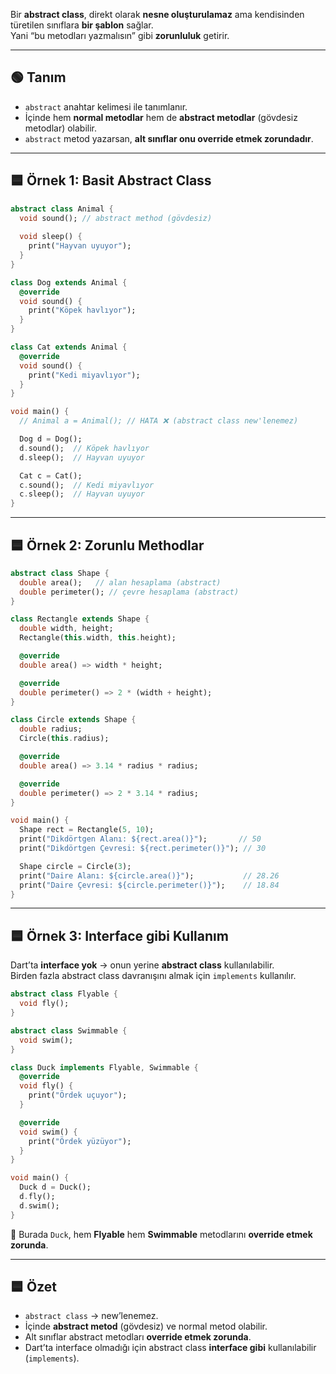 
Bir **abstract class**, direkt olarak **nesne oluşturulamaz** ama kendisinden türetilen sınıflara **bir şablon** sağlar.  
Yani “bu metodları yazmalısın” gibi **zorunluluk** getirir.

---

## 🟢 Tanım

- `abstract` anahtar kelimesi ile tanımlanır.
- İçinde hem **normal metodlar** hem de **abstract metodlar** (gövdesiz metodlar) olabilir.
- `abstract` metod yazarsan, **alt sınıflar onu override etmek zorundadır**.

---

## 🟦 Örnek 1: Basit Abstract Class

```dart
abstract class Animal {
  void sound(); // abstract method (gövdesiz)
  
  void sleep() {
    print("Hayvan uyuyor");
  }
}

class Dog extends Animal {
  @override
  void sound() {
    print("Köpek havlıyor");
  }
}

class Cat extends Animal {
  @override
  void sound() {
    print("Kedi miyavlıyor");
  }
}

void main() {
  // Animal a = Animal(); // HATA ❌ (abstract class new'lenemez)

  Dog d = Dog();
  d.sound();  // Köpek havlıyor
  d.sleep();  // Hayvan uyuyor

  Cat c = Cat();
  c.sound();  // Kedi miyavlıyor
  c.sleep();  // Hayvan uyuyor
}
```

---

## 🟦 Örnek 2: Zorunlu Methodlar

```dart
abstract class Shape {
  double area();   // alan hesaplama (abstract)
  double perimeter(); // çevre hesaplama (abstract)
}

class Rectangle extends Shape {
  double width, height;
  Rectangle(this.width, this.height);

  @override
  double area() => width * height;

  @override
  double perimeter() => 2 * (width + height);
}

class Circle extends Shape {
  double radius;
  Circle(this.radius);

  @override
  double area() => 3.14 * radius * radius;

  @override
  double perimeter() => 2 * 3.14 * radius;
}

void main() {
  Shape rect = Rectangle(5, 10);
  print("Dikdörtgen Alanı: ${rect.area()}");       // 50
  print("Dikdörtgen Çevresi: ${rect.perimeter()}"); // 30

  Shape circle = Circle(3);
  print("Daire Alanı: ${circle.area()}");           // 28.26
  print("Daire Çevresi: ${circle.perimeter()}");    // 18.84
}
```

---

## 🟦 Örnek 3: Interface gibi Kullanım

Dart’ta **interface yok** → onun yerine **abstract class** kullanılabilir.  
Birden fazla abstract class davranışını almak için `implements` kullanılır.

```dart
abstract class Flyable {
  void fly();
}

abstract class Swimmable {
  void swim();
}

class Duck implements Flyable, Swimmable {
  @override
  void fly() {
    print("Ördek uçuyor");
  }

  @override
  void swim() {
    print("Ördek yüzüyor");
  }
}

void main() {
  Duck d = Duck();
  d.fly();
  d.swim();
}
```

📌 Burada `Duck`, hem **Flyable** hem **Swimmable** metodlarını **override etmek zorunda**.

---

## 🟦 Özet

- `abstract class` → new’lenemez.
- İçinde **abstract metod** (gövdesiz) ve normal metod olabilir.
- Alt sınıflar abstract metodları **override etmek zorunda**.
- Dart’ta interface olmadığı için abstract class **interface gibi** kullanılabilir (`implements`).
